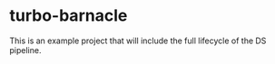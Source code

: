 # turbo-barnacle
This is an example project that will include the full lifecycle of the DS pipeline.
